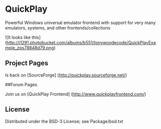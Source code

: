 QuickPlay
=========

Powerful Windows universal emulator frontend with support for very many emulators, systems, and other frontends/collections

![It looks like this] (http://i1291.photobucket.com/albums/b551/tonywoodecode/QuickPlayExample_zps78848d79.png)

## Project Pages

Is back on [SourceForge] (http://quickplay.sourceforge.net/)

##Forum Pages

Join us on [QuickPlay Frontend] (http://www.quickplayfrontend.com/)


## License

Distributed under the BSD-3 License; see Package/bsd.txt

